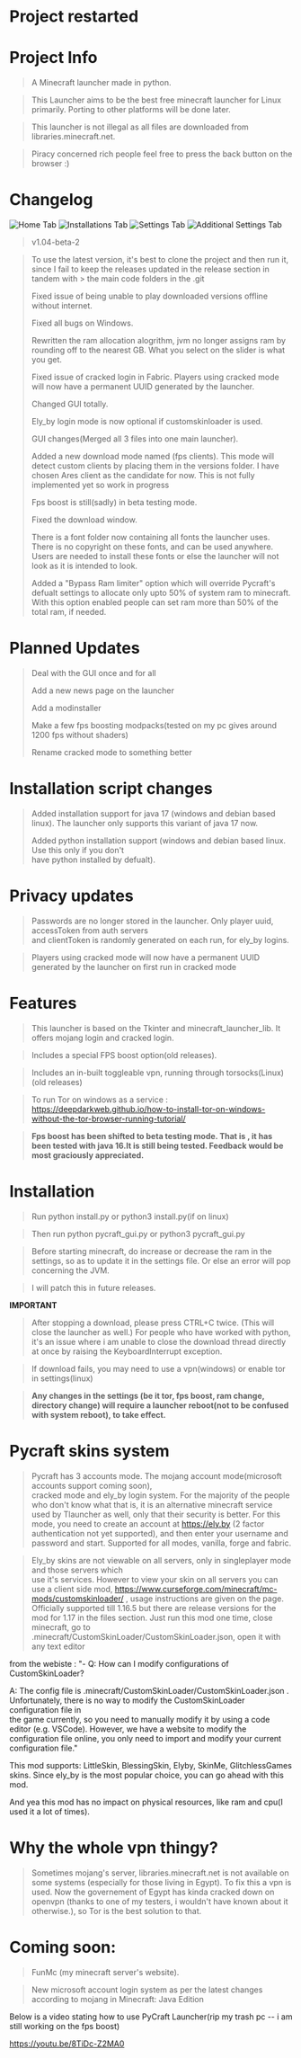 # Project restarted 

# Project Info
  >A Minecraft launcher made in python.

  >This Launcher aims to be the best free minecraft launcher for Linux primarily. Porting to other platforms will be done later.

  >This launcher is not illegal as all files are downloaded from libraries.minecraft.net.

  >Piracy concerned rich people feel free to press the back button on the browser :)
  

# Changelog

  ![Home Tab](img/pycraft1.png)
  ![Installations Tab](img/pycraft2.png)
  ![Settings Tab](img/pycraft3.png)
  ![Additional Settings Tab](img/pycraft4.png)


  >v1.04-beta-2 
  
  > To use the latest version, it's best to clone the project and then run it, since I fail to keep the releases updated in the release section in tandem with     > the main code folders in the .git
  >
  > Fixed issue of being unable to play downloaded versions offline without internet.
  >
  > Fixed all bugs on Windows.
  >
  > Rewritten the ram allocation alogrithm, jvm no longer assigns ram by rounding off to the nearest GB. What you select on the slider is what you get.
  >
  > Fixed issue of cracked login in Fabric. Players using cracked mode will now have a permanent UUID generated by the launcher.
  >
  > Changed GUI totally.
  >
  > Ely_by login mode is now optional if customskinloader is used.
  > 
  > GUI changes(Merged all 3 files into one main launcher).
  > 
  > Added a new download mode named (fps clients). This mode will detect custom clients by placing them in the versions folder. I have chosen Ares     client as the candidate for now. This is not fully implemented yet so work in progress
  > 
  > Fps boost is still(sadly) in beta testing mode.
  > 
  > Fixed the download window.
  > 
  > There is a font folder now containing all fonts the launcher uses. There is no copyright on these fonts, and can be used anywhere. Users are needed
  > to install these fonts or else the launcher will not look as it is intended to look.
  > 
  > Added a "Bypass Ram limiter" option which will override Pycraft's defualt settings to allocate only upto 50% of system ram to minecraft. With this
  > option enabled people can set ram more than 50% of the total ram, if needed. 

# Planned Updates

  >Deal with the GUI once and for all
  >
  >Add a new news page on the launcher
  >
  >Add a modinstaller
  >
  >Make a few fps boosting modpacks(tested on my pc gives around 1200 fps without shaders)
  >
  >Rename cracked mode to something better

# Installation script changes

  > Added installation support for java 17 (windows and debian based linux). The launcher only supports this variant of java 17 now. 
  > 
  > Added python installation support (windows and debian based linux. Use this only if you don't    
    have python installed by defualt). 

  
# Privacy updates

  > Passwords are no longer stored in the launcher. Only player uuid, accessToken from auth servers  
    and clientToken is randomly generated on each run, for ely_by logins.
    
  > Players using cracked mode will now have a permanent UUID generated by the launcher on first run in cracked mode



# Features
  >This launcher is based on the Tkinter and minecraft_launcher_lib. It offers mojang login and cracked login.
  
  >Includes a special FPS boost option(old releases).
  
  >Includes an in-built toggleable vpn, running through torsocks(Linux) (old releases)
  
  >To run Tor on windows as a service : https://deepdarkweb.github.io/how-to-install-tor-on-windows-without-the-tor-browser-running-tutorial/

  >**Fps boost has been shifted to beta testing mode. That is , it has been tested with java 16.It is still being tested. Feedback would be most graciously appreciated.**

  
# Installation
  >Run python install.py or python3 install.py(if on linux)
 

  >Then run python pycraft_gui.py or python3 pycraft_gui.py

  >Before starting minecraft, do increase or decrease the ram in the settings, so as to update it in the settings file. Or else an error will pop concerning the         JVM.

  > I will patch this in future releases.

**IMPORTANT**
  >After stopping a download, please press CTRL+C twice. (This will close the launcher as well.)
  >For people who have worked with python, it's an issue where i am unable to close the download thread directly at once by raising the KeyboardInterrupt exception.

  >If download fails, you may need to use a vpn(windows) or enable tor in settings(linux)

  >**Any changes in the settings (be it tor, fps boost, ram change, directory change) will require a launcher reboot(not to be confused with system reboot),        to take effect.**

# Pycraft skins system
  > Pycraft has 3 accounts mode. The mojang account mode(microsoft accounts support coming soon),     
    cracked mode and ely_by login system. For the majority of the people who don't know what that is, 
    it is an alternative minecraft service used by Tlauncher as well, only that their security is better. For this mode, you need to create an account at https://ely.by (2 factor authentication not yet supported), and then enter your username and password and start. Supported for all modes, vanilla, forge and fabric.

   > Ely_by skins are not viewable on all servers, only in singleplayer mode and those servers which  
     use it's services. However to view your skin on all servers you can use a client side mod, https://www.curseforge.com/minecraft/mc-mods/customskinloader/ , usage instructions are given on the page. Officially supported till 1.16.5 but there are release versions for the mod for 1.17 in the files section. Just run this mod one time, close minecraft, go to .minecraft/CustomSkinLoader/CustomSkinLoader.json, open it with any text editor

   from the webiste : "- Q: How can I modify configurations of CustomSkinLoader?

   A: The config file is .minecraft/CustomSkinLoader/CustomSkinLoader.json . Unfortunately, there is no way to modify the CustomSkinLoader configuration file in    
   the game currently, so you need to manually modify it by using a code editor (e.g. VSCode). However, we have a website to modify the configuration file online, 
   you only need to import and modify your current configuration file."

   This mod supports: LittleSkin, BlessingSkin, Elyby, SkinMe, GlitchlessGames skins. Since ely_by is the most popular choice, you can go ahead with this mod.

   And yea this mod has no impact on physical resources, like ram and cpu(I used it a lot of times).

# Why the whole vpn thingy?
  >Sometimes mojang's server, libraries.minecraft.net is not available on some systems (especially for those living in Egypt). To fix this a vpn is used. Now the 
   governement of Egypt has kinda cracked down on openvpn (thanks to one of my testers, i wouldn't have known about it otherwise.), so Tor is the best solution to      that.

# Coming soon:
  >FunMc (my minecraft server's website).
  
  >New microsoft account login system as per the latest changes according to mojang in Minecraft: Java Edition


Below is a video stating how to use PyCraft Launcher(rip my trash pc -- i am still working on the fps boost)

https://youtu.be/8TiDc-Z2MA0


